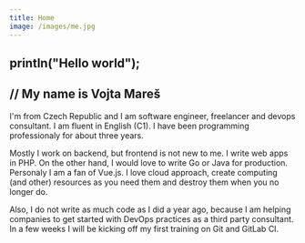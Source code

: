 ```yaml
---
title: Home
image: /images/me.jpg
---
```

## println("Hello world");

## // My name is Vojta Mareš

I'm from Czech Republic and I am software engineer, freelancer and devops consultant. I am fluent in English (C1). I have been programming professionaly for about three years. 

Mostly I work on backend, but frontend is not new to me. I write web apps in PHP. On the other hand, I would love to write Go or Java for production. Personaly I am a fan of Vue.js. I love cloud approach, create computing (and other) resources as you need them and destroy them when you no longer do. 

Also, I do not write as much code as I did a year ago, because I am helping companies to get started with DevOps practices as a third party consultant. In a few weeks I will be kicking off my first training on Git and GitLab CI.